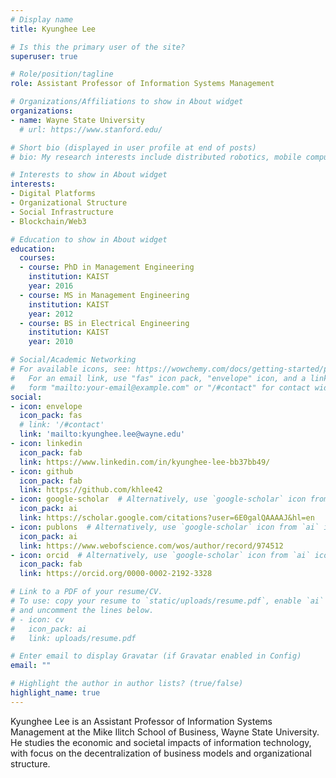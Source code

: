 ```yaml
---
# Display name
title: Kyunghee Lee

# Is this the primary user of the site?
superuser: true

# Role/position/tagline
role: Assistant Professor of Information Systems Management

# Organizations/Affiliations to show in About widget
organizations:
- name: Wayne State University
  # url: https://www.stanford.edu/

# Short bio (displayed in user profile at end of posts)
# bio: My research interests include distributed robotics, mobile computing and programmable matter.

# Interests to show in About widget
interests:
- Digital Platforms
- Organizational Structure
- Social Infrastructure
- Blockchain/Web3

# Education to show in About widget
education:
  courses:
  - course: PhD in Management Engineering
    institution: KAIST
    year: 2016
  - course: MS in Management Engineering
    institution: KAIST
    year: 2012
  - course: BS in Electrical Engineering
    institution: KAIST
    year: 2010

# Social/Academic Networking
# For available icons, see: https://wowchemy.com/docs/getting-started/page-builder/#icons
#   For an email link, use "fas" icon pack, "envelope" icon, and a link in the
#   form "mailto:your-email@example.com" or "/#contact" for contact widget.
social:
- icon: envelope
  icon_pack: fas
  # link: '/#contact'
  link: 'mailto:kyunghee.lee@wayne.edu'
- icon: linkedin
  icon_pack: fab
  link: https://www.linkedin.com/in/kyunghee-lee-bb37bb49/
- icon: github
  icon_pack: fab
  link: https://github.com/khlee42
- icon: google-scholar  # Alternatively, use `google-scholar` icon from `ai` icon pack
  icon_pack: ai
  link: https://scholar.google.com/citations?user=6E0galQAAAAJ&hl=en
- icon: publons  # Alternatively, use `google-scholar` icon from `ai` icon pack
  icon_pack: ai
  link: https://www.webofscience.com/wos/author/record/974512
- icon: orcid  # Alternatively, use `google-scholar` icon from `ai` icon pack
  icon_pack: fab
  link: https://orcid.org/0000-0002-2192-3328

# Link to a PDF of your resume/CV.
# To use: copy your resume to `static/uploads/resume.pdf`, enable `ai` icons in `params.toml`, 
# and uncomment the lines below.
# - icon: cv
#   icon_pack: ai
#   link: uploads/resume.pdf

# Enter email to display Gravatar (if Gravatar enabled in Config)
email: ""

# Highlight the author in author lists? (true/false)
highlight_name: true
---
```

  
Kyunghee Lee is an Assistant Professor of Information Systems Management at the Mike Ilitch School of Business, Wayne State University. He studies the economic and societal impacts of information technology, with focus on the decentralization of business models and organizational structure.
